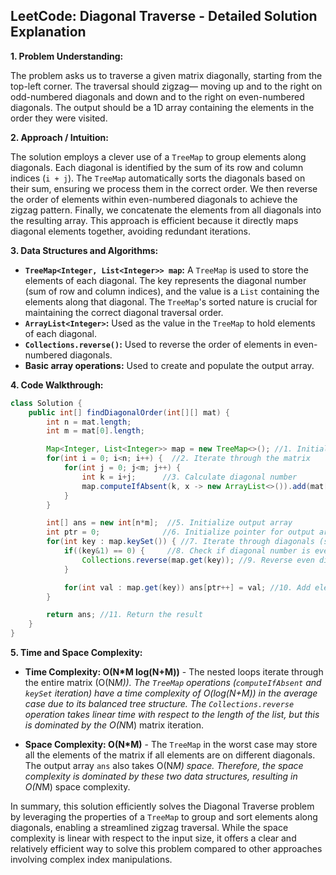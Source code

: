 ## LeetCode: Diagonal Traverse - Detailed Solution Explanation

**1. Problem Understanding:**

The problem asks us to traverse a given matrix diagonally, starting from the top-left corner.  The traversal should zigzag— moving up and to the right on odd-numbered diagonals and down and to the right on even-numbered diagonals. The output should be a 1D array containing the elements in the order they were visited.


**2. Approach / Intuition:**

The solution employs a clever use of a `TreeMap` to group elements along diagonals.  Each diagonal is identified by the sum of its row and column indices (`i + j`).  The `TreeMap` automatically sorts the diagonals based on their sum, ensuring we process them in the correct order.  We then reverse the order of elements within even-numbered diagonals to achieve the zigzag pattern. Finally, we concatenate the elements from all diagonals into the resulting array. This approach is efficient because it directly maps diagonal elements together, avoiding redundant iterations.


**3. Data Structures and Algorithms:**

* **`TreeMap<Integer, List<Integer>> map`:** A `TreeMap` is used to store the elements of each diagonal. The key represents the diagonal number (sum of row and column indices), and the value is a `List` containing the elements along that diagonal. The `TreeMap`'s sorted nature is crucial for maintaining the correct diagonal traversal order.
* **`ArrayList<Integer>`:**  Used as the value in the `TreeMap` to hold elements of each diagonal.
* **`Collections.reverse()`:**  Used to reverse the order of elements in even-numbered diagonals.
* **Basic array operations:**  Used to create and populate the output array.


**4. Code Walkthrough:**

```java
class Solution {
    public int[] findDiagonalOrder(int[][] mat) {
        int n = mat.length;
        int m = mat[0].length;

        Map<Integer, List<Integer>> map = new TreeMap<>(); //1. Initialize TreeMap to store diagonals
        for(int i = 0; i<n; i++) {  //2. Iterate through the matrix
            for(int j = 0; j<m; j++) {
                int k = i+j;      //3. Calculate diagonal number
                map.computeIfAbsent(k, x -> new ArrayList<>()).add(mat[i][j]); //4. Add element to appropriate diagonal list
            }
        }

        int[] ans = new int[n*m];  //5. Initialize output array
        int ptr = 0;              //6. Initialize pointer for output array
        for(int key : map.keySet()) { //7. Iterate through diagonals (sorted by TreeMap)
            if((key&1) == 0) {     //8. Check if diagonal number is even
                Collections.reverse(map.get(key)); //9. Reverse even diagonals
            }

            for(int val : map.get(key)) ans[ptr++] = val; //10. Add elements to the output array
        }

        return ans; //11. Return the result
    }
}
```


**5. Time and Space Complexity:**

* **Time Complexity: O(N*M log(N+M))** -  The nested loops iterate through the entire matrix (O(N*M)). The `TreeMap` operations (`computeIfAbsent` and `keySet` iteration) have a time complexity of O(log(N+M)) in the average case due to its balanced tree structure. The `Collections.reverse` operation takes linear time with respect to the length of the list, but this is dominated by the O(N*M) matrix iteration.

* **Space Complexity: O(N*M)** - The `TreeMap` in the worst case may store all the elements of the matrix if all elements are on different diagonals.  The output array `ans` also takes O(N*M) space. Therefore, the space complexity is dominated by these two data structures, resulting in O(N*M) space complexity.


In summary, this solution efficiently solves the Diagonal Traverse problem by leveraging the properties of a `TreeMap` to group and sort elements along diagonals, enabling a streamlined zigzag traversal.  While the space complexity is linear with respect to the input size, it offers a clear and relatively efficient way to solve this problem compared to other approaches involving complex index manipulations.
